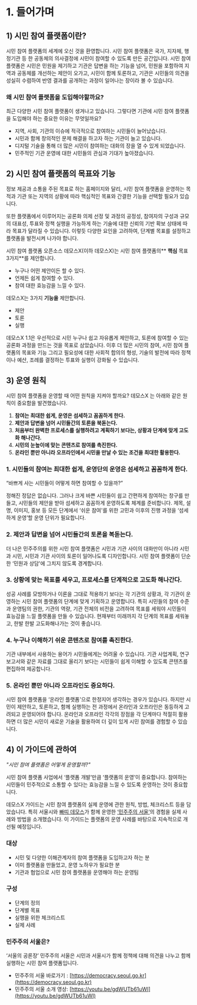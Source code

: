 # 1. 들어가며

## 1) 시민 참여 플랫폼이란?

시민 참여 플랫폼의 세계에 오신 것을 환영합니다. 시민 참여 플랫폼은 국가, 지자체, 행정기관 등 한 공동체의 의사결정에 시민이 참여할 수 있도록 만든 공간입니다. 시민 참여 플랫폼은 시민은 민원을 제기하고 기관은 답변을 하는 기능을 넘어, 민원을 포함하여 지역과 공동체를 개선하는 제안이 오가고, 시민이 함께 토론하고, 기관은 시민들의 의견을 성실히 수렴하여 반영 결과를 공개하는 과정이 일어나는 장이라 볼 수 있습니다.

### 왜 시민 참여 플랫폼을 도입해야할까요?

최근 다양한 시민 참여 플랫폼이 생겨나고 있습니다. 그렇다면 기관에 시민 참여 플랫폼을 도입해야 하는 중요한 이유는 무엇일까요?

- 지역, 사회, 기관의 이슈에 적극적으로 참여하는 시민들이 늘어났습니다.
- 시민과 함께 창의적인 문제 해결을 하고자 하는 기관이 늘고 있습니다.
- 디지털 기술을 통해 더 많은 시민이 참여하는 대화의 장을 열 수 있게 되었습니다.
- 민주적인 기관 운영에 대한 시민들의 관심과 기대가 높아졌습니다.

## 2) 시민 참여 플랫폼의 목표와 기능

정보 제공과 소통을 주된 목표로 하는 홈페이지와 달리, 시민 참여 플랫폼을 운영하는 목적과 기관 또는 지역의 상황에 따라 핵심적인 목표와 간결한 기능을 선택할 필요가 있습니다. 

또한 플랫폼에서 이루어지는 공론화 의제 선정 및 과정의 공정성, 참여자의 구성과 규모의 대표성, 투표와 정책 실행을 가능하게 하는 기술에 대한 신뢰의 기반 확보 상태에 따라 목표가 달라질 수 있습니다. 이렇듯 다양한 요인을 고려하여, 단계별 목표를 설정하고 플랫폼을 발전시켜 나가야 합니다.  

시민 참여 플랫폼 오픈소스 데모스X(이하 데모스X)는 시민 참여 플랫폼의\*\* **핵심** 목표 3가지\*\*를 제안합니다.

- 누구나 어떤 제안이든 할 수 있다.
- 언제든 쉽게 참여할 수 있다.
- 참여 대한 효능감을 느낄 수 있다.

데모스X는 3가지 **기능을** 제안합니다.

- 제안
- 토론
- 실행

데모스X 1.1은 우선적으로 시민 누구나 쉽고 자유롭게 제안하고, 토론에 참여할 수 있는 공론화 과정을 만드는 것을 목표로 삼았습니다. 이후 더 많은 시민의 참여, 시민 참여 플랫폼의 목표와 기능 그리고 필요성에 대한 사회적 합의의 형성, 기술의 발전에 따라 정책이나 예산, 조례를 결정하는 투표와 실행이 강화될 수 있습니다.

## 3) 운영 원칙

시민 참여 플랫폼을 운영할 때 어떤 원칙을 지켜야 할까요? 데모스X 는 아래와 같은 원칙이 중요함을 발견했습니다.

1. **참여는 최대한 쉽게, 운영은 섬세하고 꼼꼼하게 한다.**
1. **제안과 답변을 넘어 시민들간의 토론을 북돋는다.**
1. **처음부터 완벽한 프로세스를 실행하려고 계획하기 보다는, 상황과 단계에 맞게 고도화 해나간다.**
1. **시민의 눈높이에 맞는 콘텐츠로 참여를 촉진한다.**
1. **온라인 뿐만 아니라 오프라인에서 시민을 만날 수 있는 조건을 최대한 활용한다.**

### 1. 시민들의 참여는 최대한 쉽게, 운영단의 운영은 섬세하고 꼼꼼하게 한다.

“바쁘게 사는 시민들이 어떻게 하면 참여할 수 있을까?”

정해진 정답은 없습니다. 그러나 크게 바쁜 시민들이 쉽고 간편하게 참여하는 창구를 만들고, 시민들의 제안을 받아 섬세하고 꼼꼼하게 운영하도록 체계를 준비합니다. 제목, 설명, 이미지, 홍보 등 모든 단계에서 ‘쉬운 참여'를 위한 고민과 이후의 진행 과정을 ‘섬세하게 운영’할 운영 단위가 필요합니다.

### 2. 제안과 답변을 넘어 시민들간의 토론을 복돋는다.

더 나은 민주주의를 위한 시민 참여 플랫폼은 시민과 기관 사이의 대화만이 아니라 시민과 시민, 시민과 기관 사이의 토론이 일어나도록 디자인합니다. 시민 참여 플랫폼이 단순한 ‘민원과 상담'에 그치지 않도록 경계합니다.

### 3. 상황에 맞는 목표를 세우고, 프로세스를 단계적으로 고도화 해나간다.

성공 사례를 모방하거나 이론을 그대로 적용하기 보다는 각 기관의 상황과, 각 기관이 운영하는 시민 참여 플랫폼의 단계에 맞게 기획하고 운영합니다. 특히 시민들의 참여 수준과 운영팀의 권한, 기관의 역량, 기관 전체의 비전을 고려하여 목표를 세워야 시민들이 효능감을 느낄 플랫폼을 만들 수 있습니다. 현재부터 미래까지 각 단계의 목표를 세워놓고, 한발 한발 고도화해나가는 것이 좋습니다.

### 4. 누구나 이해하기 쉬운 콘텐츠로 참여를 촉진한다.

기관 내부에서 사용하는 용어가 시민들에게는 어려울 수 있습니다. 기관 사업계획, 연구보고서와 같은 자료를 그대로 올리기 보다는 시민들이 쉽게 이해할 수 있도록 콘텐츠를 편집하여 제공합니다.

### 5. 온라인 뿐만 아니라 오프라인도 중요하다.

시민 참여 플랫폼을 ‘온라인 플랫폼'으로 한정지어 생각하는 경우가 있습니다. 하지만 시민이 제안하고, 토론하고, 함께 실행하는 전 과정에서 온라인과 오프라인은 동등하게 고려되고 운영되어야 합니다. 온라인과 오프라인 각각의 장점을 각 단계마다 적절히 활용하면 더 많은 시민이 새로운 기술을 활용하여 더 깊이 있게 시민 참여를 경험할 수 있습니다.

## 4) 이 가이드에 관하여

_"시민 참여 플랫폼은 어떻게 운영할까?"_

시민 참여 플랫폼 사업에서 ‘플랫폼 개발’만큼 ‘플랫폼의 운영’이 중요합니다. 참여하는 시민들이 민주적으로 소통할 수 있다는 효능감을 느낄 수 있도록 운영하는 것이 중요합니다.

데모스X 가이드는 시민 참여 플랫폼의 실제 운영에 관한 원칙, 방법, 체크리스트 등을 담았습니다. 특히 서울시와 [빠띠 데모스](http://partiunion.org/)가 함께 운영한 [‘민주주의 서울’](https://democracy.seoul.go.kr/)의 경험을 실제 사례와 방법을 소개했습니다. 이 가이드는 플랫폼의 운영 사례를 바탕으로 지속적으로 개선될 예정입니다.

### 대상

- 시민 및 다양한 이해관계자의 참여 플랫폼을 도입하고자 하는 분
- 이미 플랫폼을 만들었고, 운영 노하우가 필요한 분
- 기관과 협업으로 시민 참여 플랫폼을 운영해야 하는 운영팀

### 구성

- 단계의 정의
- 단계별 목표
- 실행을 위한 체크리스트
- 실제 사례

### 민주주의 서울은?

‘서울의 공론장’ 민주주의 서울은 시민과 서울시가 함께 정책에 대해 의견을 나누고 함께 실행하는 시민 참여 플랫폼입니다.

- 민주주의 서울 바로가기 : [https://democracy.seoul.go.kr](https://democracy.seoul.go.kr)
- 민주주의 서울 소개 영상: [https://youtu.be/gdWUTb61uWI](https://youtu.be/gdWUTb61uWI)
